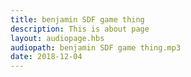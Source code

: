 ```yaml
---
title: benjamin SDF game thing
description: This is about page
layout: audiopage.hbs
audiopath: benjamin SDF game thing.mp3
date: 2018-12-04
---
```


